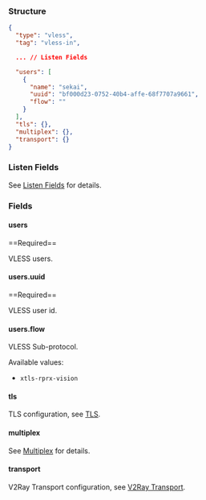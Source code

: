 ### Structure

```json
{
  "type": "vless",
  "tag": "vless-in",

  ... // Listen Fields

  "users": [
    {
      "name": "sekai",
      "uuid": "bf000d23-0752-40b4-affe-68f7707a9661",
      "flow": ""
    }
  ],
  "tls": {},
  "multiplex": {},
  "transport": {}
}
```

### Listen Fields

See [Listen Fields](/configuration/shared/listen) for details.

### Fields

#### users

==Required==

VLESS users.

#### users.uuid

==Required==

VLESS user id.

#### users.flow

VLESS Sub-protocol.

Available values:

* `xtls-rprx-vision`

#### tls

TLS configuration, see [TLS](/configuration/shared/tls/#inbound).

#### multiplex

See [Multiplex](/configuration/shared/multiplex#inbound) for details.

#### transport

V2Ray Transport configuration, see [V2Ray Transport](/configuration/shared/v2ray-transport).
